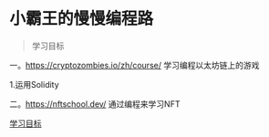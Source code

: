 # 小霸王的慢慢编程路

> 学习目标

一。https://cryptozombies.io/zh/course/ 学习编程以太坊链上的游戏

   1.运用Solidity
  
二。https://nftschool.dev/ 通过编程来学习NFT  

[学习目标](guide)
